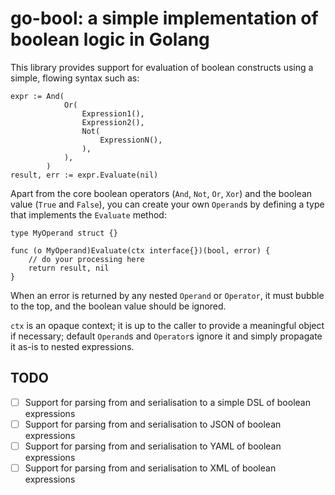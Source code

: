 # go-bool: a simple implementation of boolean logic in Golang

This library provides support for evaluation of boolean constructs using a simple, flowing syntax such as:

```golang
expr := And(
            Or(
                Expression1(),
                Expression2(),
                Not(
                    ExpressionN(),
                ),
            ),
        )
result, err := expr.Evaluate(nil)
```

Apart from the core boolean operators (`And`, `Not`, `Or`, `Xor`) and the boolean value (`True` and `False`), you can create your own `Operand`s by defining a type that implements the `Evaluate` method:

```golang
type MyOperand struct {}

func (o MyOperand)Evaluate(ctx interface{})(bool, error) {
    // do your processing here
    return result, nil
}
```

When an error is returned by any nested `Operand` or `Operator`, it must bubble to the top, and the boolean value should be ignored.

`ctx` is an opaque context; it is up to the caller to provide a meaningful object if necessary; default `Operand`s and `Operator`s ignore it and simply propagate it as-is to nested expressions.

## TODO

- [ ] Support for parsing from and serialisation to a simple DSL of boolean expressions
- [ ] Support for parsing from and serialisation to JSON of boolean expressions
- [ ] Support for parsing from and serialisation to YAML of boolean expressions
- [ ] Support for parsing from and serialisation to XML of boolean expressions